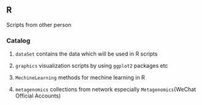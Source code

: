 ## R 

Scripts from other person







### Catalog

1. `dataSet`   contains the data which will be used in R scripts

2. `graphics`  visualization scripts by using `ggplot2` packages etc

3. `MechineLearning`  methods for mechine learning in R 

4. `metagenomics`  collections from network especially `Metagenomics`(WeChat Official Accounts)

   ​

